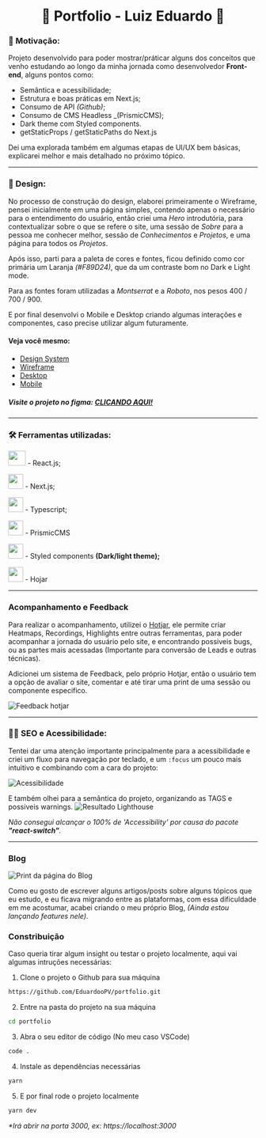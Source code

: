 <h1 align="center"> 🚀 Portfolio - Luiz Eduardo 🚀</h1>

### 🎯 Motivação:

Projeto desenvolvido para poder mostrar/práticar alguns dos conceitos que venho estudando ao longo da minha jornada como desenvolvedor **Front-end**, alguns pontos como:

- Semântica e acessibilidade;
- Estrutura e boas práticas em Next.js;
- Consumo de API _(Github)_;
- Consumo de CMS Headless \_(PrismicCMS);
- Dark theme com Styled components.
- getStaticProps / getStaticPaths do Next.js

Dei uma explorada também em algumas etapas de UI/UX bem básicas, explicarei melhor e mais detalhado no próximo tópico.

---

### 🎨 Design:

No processo de construção do design, elaborei primeiramente o Wireframe, pensei inicialmente em uma página simples, contendo apenas o necessário para o entendimento do usuário, então criei uma _Hero_ introdutória, para contextualizar sobre o que se refere o site, uma sessão de _Sobre_ para a pessoa me conhecer melhor, sessão de _Conhecimentos_ e _Projetos_, e uma página para todos os _Projetos_.

Após isso, parti para a paleta de cores e fontes, ficou definido como cor primária um Laranja _(#F89D24)_, que da um contraste bom no Dark e Light mode.

Para as fontes foram utilizadas a _Montserrat_ e a _Roboto_, nos pesos 400 / 700 / 900.

E por final desenvolvi o Mobile e Desktop criando algumas interações e componentes, caso precise utilizar algum futuramente.

#### Veja você mesmo:

- [Design System](https://www.figma.com/file/oyrCTDuRGoBgnkD6lsFdLm/Portif%C3%B3lio?node-id=0%3A1)
- [Wireframe](https://www.figma.com/file/oyrCTDuRGoBgnkD6lsFdLm/Portif%C3%B3lio?node-id=45%3A12)
- [Desktop](https://www.figma.com/file/oyrCTDuRGoBgnkD6lsFdLm/Portif%C3%B3lio?node-id=51%3A268)
- [Mobile](https://www.figma.com/file/oyrCTDuRGoBgnkD6lsFdLm/Portif%C3%B3lio?node-id=99%3A3499)

##### Visite o projeto no figma: [CLICANDO AQUI!](https://www.figma.com/file/oyrCTDuRGoBgnkD6lsFdLm/Portif%C3%B3lio)

---

### 🛠️ Ferramentas utilizadas:

<p class="row">
  <p> <img src="https://daniel-vinicius.gallerycdn.vsassets.io/extensions/daniel-vinicius/code-snipptes-reactjs-pt-br/0.5.0/1610479284868/Microsoft.VisualStudio.Services.Icons.Default" width="35px" height="30px"> - React.js;</p>
  <p> <img src="https://camo.githubusercontent.com/92ec9eb7eeab7db4f5919e3205918918c42e6772562afb4112a2909c1aaaa875/68747470733a2f2f6173736574732e76657263656c2e636f6d2f696d6167652f75706c6f61642f76313630373535343338352f7265706f7369746f726965732f6e6578742d6a732f6e6578742d6c6f676f2e706e67" width="30px"> - Next.js;</p>
  <p> <img src="https://miro.medium.com/max/816/1*mn6bOs7s6Qbao15PMNRyOA.png" width="30px"> - Typescript;</p>
  <p> <img src="https://res.cloudinary.com/crunchbase-production/image/upload/c_lpad,f_auto,q_auto:eco,dpr_1/itv0abyrzfrw43zd9hiy" width="30px"/> - PrismicCMS</p>
  <p> <img src="https://avatars.githubusercontent.com/u/20658825?s=200&v=4" width="30px"> - Styled components <strong>(Dark/light theme);</strong> </p>
  <p> <img src="https://yt3.ggpht.com/eH_MdhjC_DxpUtxBNXqb7fhhfKSa-nWiIQ1IqaRxD06nEbFiIRahQf5bUHE1WPpnfczXsvUdYA=s900-c-k-c0x00ffffff-no-rj" width="30px"> - Hojar</p>
</p>

---

### Acompanhamento e Feedback

Para realizar o acompanhamento, utilizei o [Hotjar](https://www.hotjar.com/pt-BR/behavior-analytics-software/?utm_campaign=HJ-Search-Leap-Brazil-Brand-Translated-Generic&utm_source=google&utm_medium=cpc&ads_adid=133696075850&ads_targetid=kwd-301757736238&utm_term=hotjar&keyword=hotjar&matchtype=e&geo=1001776&ads_creative=608650204545&ads_network=g&device=c&adpos=&utm_squad=leap&gclid=Cj0KCQjwof6WBhD4ARIsAOi65ahsxuDNqr43hdxZBgNFcrvOKLO4s4fhU83QKoOjhUmM09A-sMaeMJ0aAguREALw_wcB), ele permite criar Heatmaps, Recordings, Highlights entre outras ferramentas, para poder acompanhar a jornada do usuário pelo site, e encontrando possiveis bugs, ou as partes mais acessadas (Importante para conversão de Leads e outras técnicas).

Adicionei um sistema de Feedback, pelo próprio Hotjar, então o usuário tem a opção de avaliar o site, comentar e até tirar uma print de uma sessão ou componente especifico.

![Feedback hotjar](https://user-images.githubusercontent.com/69824782/181134082-ff17e5d0-7c51-40f7-b346-eec4600c11a5.png)

---

### 👩‍🦯 SEO e Acessibilidade:

Tentei dar uma atenção importante principalmente para a acessibilidade e criei um fluxo para navegação por teclado, e um `:focus` um pouco mais intuitivo e combinando com a cara do projeto:

![Acessibilidade](https://user-images.githubusercontent.com/69824782/179382649-30f4bb7a-e928-4635-880a-4cd23f37104d.png)

E também olhei para a semântica do projeto, organizando as TAGS e possiveis warnings.
![Resultado Lighthouse](https://user-images.githubusercontent.com/69824782/179278302-b5bbd4f1-9161-4c93-9c11-cf75d8064fbb.png)

_Não consegui alcançar o 100% de 'Accessibility' por causa do pacote **"react-switch"**._

---

### Blog 

![Print da página do Blog](https://user-images.githubusercontent.com/69824782/191115471-68144a7a-c8ac-4b28-95b0-dd7923f35a87.png)

Como eu gosto de escrever alguns artigos/posts sobre alguns tópicos que eu estudo, e eu ficava migrando entre as plataformas, com essa dificuldade em me acostumar, acabei criando o meu próprio Blog, _(Ainda estou lançando features nele)_. 

### Constribuição

Caso queria tirar algum insight ou testar o projeto localmente, aqui vai algumas intruções necessárias:

1. Clone o projeto o Github para sua máquina

```bash
https://github.com/EduardooPV/portfolio.git
```

2. Entre na pasta do projeto na sua máquina

```bash
cd portfolio
```

3. Abra o seu editor de código (No meu caso VSCode)

```bash
code .
```

4. Instale as dependências necessárias

```bash
yarn
```

5. E por final rode o projeto localmente

```bash
yarn dev
```

_\*Irá abrir na porta 3000, ex: https://localhost:3000_